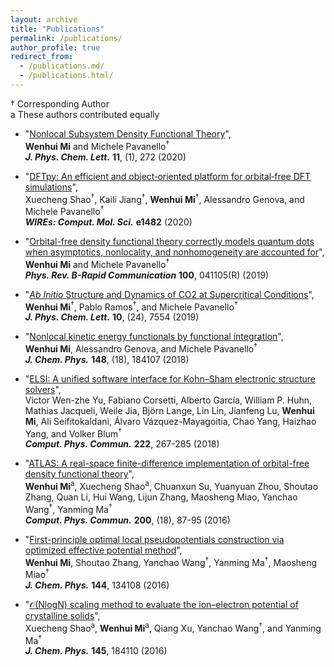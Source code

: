 ```yaml
---
layout: archive
title: "Publications"
permalink: /publications/
author_profile: true
redirect_from:
  - /publications.md/
  - /publications.html/
---
```


† Corresponding Author   
a These authors contributed equally  

* "[Nonlocal Subsystem Density Functional Theory](https://pubs.acs.org/doi/abs/10.1021/acs.jpclett.9b03281)",  
**Wenhui Mi** and Michele Pavanello<sup>†</sup>  
***J. Phys. Chem. Lett.*** **11**, (1), 272 (2020)

* "[DFTpy: An efficient and object‐oriented platform for orbital‐free DFT simulations](https://onlinelibrary.wiley.com/doi/abs/10.1002/wcms.1482)",  
Xuecheng Shao<sup>†</sup>, Kaili Jiang<sup>†</sup>, **Wenhui Mi**<sup>†</sup>, Alessandro Genova, and Michele Pavanello<sup>†</sup>  
***WIREs: Comput. Mol. Sci.*** **e1482** (2020)

* "[Orbital-free density functional theory correctly models quantum dots when asymptotics, nonlocality, and nonhomogeneity are accounted for](https://journals.aps.org/prb/abstract/10.1103/PhysRevB.100.041105)",  
**Wenhui Mi** and Michele Pavanello<sup>†</sup>  
***Phys. Rev. B-Rapid Communication*** **100**, 041105(R) (2019)

* "[*Ab Initio* Structure and Dynamics of CO2 at Supercritical Conditions](https://pubs.acs.org/doi/abs/10.1021/acs.jpclett.9b03054)",  
**Wenhui Mi**<sup>†</sup>, Pablo Ramos<sup>†</sup>, and Michele Pavanello<sup>†</sup>  
***J. Phys. Chem. Lett.*** **10**, (24), 7554 (2019)

* "[Nonlocal kinetic energy functionals by functional integration](https://aip.scitation.org/doi/abs/10.1063/1.5023926)",  
**Wenhui Mi**, Alessandro Genova, and Michele Pavanello<sup>†</sup>  
***J. Chem. Phys.*** **148**, (18), 184107 (2018)  
* "[ELSI: A unified software interface for Kohn–Sham electronic structure solvers](https://www.sciencedirect.com/science/article/pii/S0010465517302941)",  
Victor Wen-zhe Yu, Fabiano Corsetti, Alberto García, William P. Huhn, Mathias Jacqueli, Weile Jia, Björn Lange, Lin Lin, Jianfeng Lu, **Wenhui Mi**, Ali Seifitokaldani, Álvaro Vázquez-Mayagoitia, Chao Yang, Haizhao Yang, and Volker Blum<sup>†</sup>  
***Comput. Phys. Commun.*** **222**, 267-285 (2018)

* "[ATLAS: A real-space finite-difference implementation of orbital-free density functional theory](https://www.sciencedirect.com/science/article/pii/S0010465515004154)",  
**Wenhui Mi**<sup>a</sup>, Xuecheng Shao<sup>a</sup>, Chuanxun Su, Yuanyuan Zhou, Shoutao Zhang, Quan Li, Hui Wang, Lijun Zhang, Maosheng Miao, Yanchao Wang<sup>†</sup>, Yanming Ma<sup>†</sup>  
***Comput. Phys. Commun.*** **200**, (18), 87-95 (2016)

* "[First-principle optimal local pseudopotentials construction via optimized effective potential method](https://aip.scitation.org/doi/abs/10.1063/1.4944989)",  
**Wenhui Mi**, Shoutao Zhang, Yanchao Wang<sup>†</sup>, Yanming Ma<sup>†</sup>, Maosheng Miao<sup>†</sup>  
***J. Chem. Phys.*** **144**, 134108 (2016)  

* "[𝒪(NlogN) scaling method to evaluate the ion–electron potential of crystalline solids](https://aip.scitation.org/doi/abs/10.1063/1.4967319)",  
Xuecheng Shao<sup>a</sup>, **Wenhui Mi**<sup>a</sup>, Qiang Xu, Yanchao Wang<sup>†</sup>, and Yanming Ma<sup>†</sup>  
***J. Chem. Phys.*** **145**, 184110 (2016)
